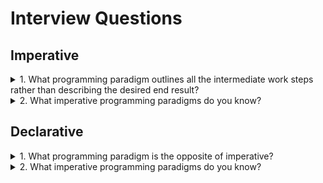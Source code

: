 # Interview Questions

## Imperative

<details>
<summary>1. What programming paradigm outlines all the intermediate work steps rather than describing the desired end result?</summary>

> **Answer:**
> Imperative programming paradigm

</details>

<details>
<summary>2. What imperative programming paradigms do you know?</summary>

> **Answer:**
> * Procedural programming
> * Structured programming
> * Object-oriented programming
> * Aspect-oriented programming

</details>

## Declarative

<details>
<summary>1. What programming paradigm is the opposite of imperative?</summary>

> **Answer:**
> Declarative programming paradigm

</details>

<details>
<summary>2. What imperative programming paradigms do you know?</summary>

> **Answer:**
> * Functional programming
> * Logical programming

</details>
